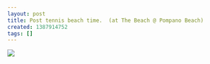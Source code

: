 ```yaml
---
layout: post
title: Post tennis beach time.  (at The Beach @ Pompano Beach)
created: 1387914752
tags: []
---
```

![](http://24.media.tumblr.com/b1efb720c5ba3bbdab4a5851a1e45ee5/tumblr_mybtvlabuj1rsr8w3o1_500.jpg)


